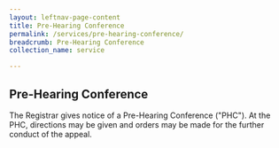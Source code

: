 ```yaml
---
layout: leftnav-page-content
title: Pre-Hearing Conference
permalink: /services/pre-hearing-conference/
breadcrumb: Pre-Hearing Conference
collection_name: service

---
```


Pre-Hearing Conference
---
The Registrar gives notice of a Pre-Hearing Conference ("PHC"). At the PHC, directions may be given and orders may be made for the further conduct of the appeal.

